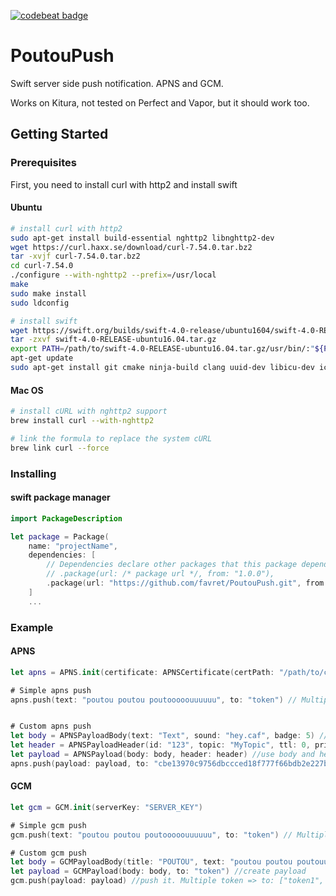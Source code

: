 [![codebeat badge](https://codebeat.co/badges/451364c0-f051-4278-9063-6739e24ab61f)](https://codebeat.co/projects/github-com-favret-poutoupush-master)

# PoutouPush
Swift server side push notification. APNS and GCM.

Works on Kitura, not tested on Perfect and Vapor, but it should work too.

## Getting Started

### Prerequisites

First, you need to install curl with http2 and install swift

#### Ubuntu
``` sh
# install curl with http2
sudo apt-get install build-essential nghttp2 libnghttp2-dev
wget https://curl.haxx.se/download/curl-7.54.0.tar.bz2
tar -xvjf curl-7.54.0.tar.bz2
cd curl-7.54.0
./configure --with-nghttp2 --prefix=/usr/local
make
sudo make install
sudo ldconfig

# install swift
wget https://swift.org/builds/swift-4.0-release/ubuntu1604/swift-4.0-RELEASE/swift-4.0-RELEASE-ubuntu16.04.tar.gz
tar -zxvf swift-4.0-RELEASE-ubuntu16.04.tar.gz
export PATH=/path/to/swift-4.0-RELEASE-ubuntu16.04.tar.gz/usr/bin/:"${PATH}"
apt-get update
sudo apt-get install git cmake ninja-build clang uuid-dev libicu-dev icu-devtools libbsd-dev libedit-dev libxml2-dev libsqlite3-dev swig libpython-dev libncurses5-dev pkg-config
```

#### Mac OS
```sh
# install cURL with nghttp2 support
brew install curl --with-nghttp2

# link the formula to replace the system cURL
brew link curl --force
```

### Installing

#### swift package manager

```swift
import PackageDescription

let package = Package(
    name: "projectName",
    dependencies: [
        // Dependencies declare other packages that this package depends on.
        // .package(url: /* package url */, from: "1.0.0"),
        .package(url: "https://github.com/favret/PoutouPush.git", from: "0.0.3")
    ]
    ...
```

### Example

#### APNS
```swift
let apns = APNS.init(certificate: APNSCertificate(certPath: "/path/to/cert.pem"))

# Simple apns push
apns.push(text: "poutou poutou poutooooouuuuuu", to: "token") // Multiple token => to: ["token1", "token2", "token3"]


# Custom apns push
let body = APNSPayloadBody(text: "Text", sound: "hey.caf", badge: 5) // create a body
let header = APNSPayloadHeader(id: "123", topic: "MyTopic", ttl: 0, priority: .high) //create a header (optional)
let payload = APNSPayload(body: body, header: header) //use body and header to create the payload
apns.push(payload: payload, to: "cbe13970c9756dbccced18f777f66bdb2e227bcc58224f6f031a69b79e6045b9") //push it. Multiple token => to: ["token1", "token2", "token3"]
```

#### GCM
```swift
let gcm = GCM.init(serverKey: "SERVER_KEY")

# Simple gcm push
gcm.push(text: "poutou poutou poutooooouuuuuu", to: "token") // Multiple token => to: ["token1", "token2", "token3"]

# Custom gcm push
let body = GCMPayloadBody(title: "POUTOU", text: "poutou poutou poutouuuuu", badge: 5, sound: "poutou.caf") //create body
let payload = GCMPayload(body: body, to: "token") //create payload
gcm.push(payload: payload) //push it. Multiple token => to: ["token1", "token2", "token3"]
```
